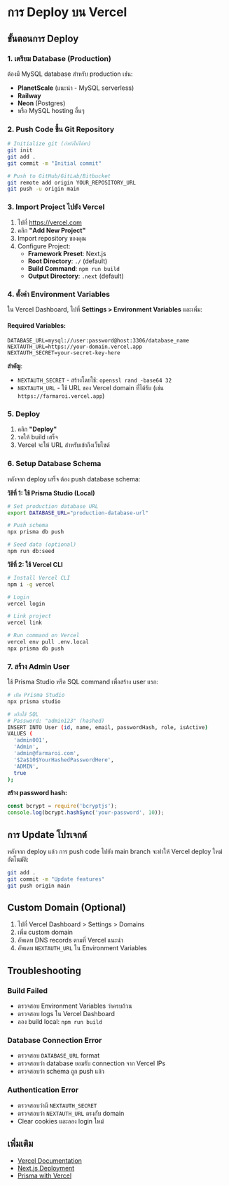 # การ Deploy บน Vercel

## ขั้นตอนการ Deploy

### 1. เตรียม Database (Production)

ต้องมี MySQL database สำหรับ production เช่น:
- **PlanetScale** (แนะนำ - MySQL serverless)
- **Railway**
- **Neon** (Postgres)
- หรือ MySQL hosting อื่นๆ

### 2. Push Code ขึ้น Git Repository

```bash
# Initialize git (ถ้ายังไม่ได้ทำ)
git init
git add .
git commit -m "Initial commit"

# Push to GitHub/GitLab/Bitbucket
git remote add origin YOUR_REPOSITORY_URL
git push -u origin main
```

### 3. Import Project ไปยัง Vercel

1. ไปที่ https://vercel.com
2. คลิก **"Add New Project"**
3. Import repository ของคุณ
4. Configure Project:
   - **Framework Preset**: Next.js
   - **Root Directory**: `./` (default)
   - **Build Command**: `npm run build`
   - **Output Directory**: `.next` (default)

### 4. ตั้งค่า Environment Variables

ใน Vercel Dashboard, ไปที่ **Settings > Environment Variables** และเพิ่ม:

#### Required Variables:

```env
DATABASE_URL=mysql://user:password@host:3306/database_name
NEXTAUTH_URL=https://your-domain.vercel.app
NEXTAUTH_SECRET=your-secret-key-here
```

**สำคัญ**: 
- `NEXTAUTH_SECRET` - สร้างโดยใช้: `openssl rand -base64 32`
- `NEXTAUTH_URL` - ใช้ URL ของ Vercel domain ที่ได้รับ (เช่น `https://farmaroi.vercel.app`)

### 5. Deploy

1. คลิก **"Deploy"**
2. รอให้ build เสร็จ
3. Vercel จะให้ URL สำหรับเข้าถึงเว็บไซต์

### 6. Setup Database Schema

หลังจาก deploy เสร็จ ต้อง push database schema:

**วิธีที่ 1: ใช้ Prisma Studio (Local)**
```bash
# Set production database URL
export DATABASE_URL="production-database-url"

# Push schema
npx prisma db push

# Seed data (optional)
npm run db:seed
```

**วิธีที่ 2: ใช้ Vercel CLI**
```bash
# Install Vercel CLI
npm i -g vercel

# Login
vercel login

# Link project
vercel link

# Run command on Vercel
vercel env pull .env.local
npx prisma db push
```

### 7. สร้าง Admin User

ใช้ Prisma Studio หรือ SQL command เพื่อสร้าง user แรก:

```bash
# เปิด Prisma Studio
npx prisma studio

# หรือใช้ SQL
# Password: "admin123" (hashed)
INSERT INTO User (id, name, email, passwordHash, role, isActive) 
VALUES (
  'admin001',
  'Admin',
  'admin@farmaroi.com',
  '$2a$10$YourHashedPasswordHere',
  'ADMIN',
  true
);
```

**สร้าง password hash:**
```javascript
const bcrypt = require('bcryptjs');
console.log(bcrypt.hashSync('your-password', 10));
```

## การ Update โปรเจกต์

หลังจาก deploy แล้ว การ push code ไปยัง main branch จะทำให้ Vercel deploy ใหม่อัตโนมัติ:

```bash
git add .
git commit -m "Update features"
git push origin main
```

## Custom Domain (Optional)

1. ไปที่ Vercel Dashboard > Settings > Domains
2. เพิ่ม custom domain
3. อัพเดท DNS records ตามที่ Vercel แนะนำ
4. อัพเดท `NEXTAUTH_URL` ใน Environment Variables

## Troubleshooting

### Build Failed
- ตรวจสอบ Environment Variables ว่าครบถ้วน
- ตรวจสอบ logs ใน Vercel Dashboard
- ลอง build local: `npm run build`

### Database Connection Error
- ตรวจสอบ `DATABASE_URL` format
- ตรวจสอบว่า database ยอมรับ connection จาก Vercel IPs
- ตรวจสอบว่า schema ถูก push แล้ว

### Authentication Error
- ตรวจสอบว่ามี `NEXTAUTH_SECRET`
- ตรวจสอบว่า `NEXTAUTH_URL` ตรงกับ domain
- Clear cookies และลอง login ใหม่

## เพิ่มเติม

- [Vercel Documentation](https://vercel.com/docs)
- [Next.js Deployment](https://nextjs.org/docs/deployment)
- [Prisma with Vercel](https://www.prisma.io/docs/guides/deployment/deployment-guides/deploying-to-vercel)

